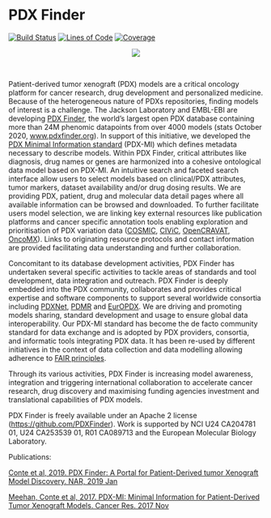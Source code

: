 # PDX Finder

[![Build Status](https://travis-ci.org/PDXFinder/pdxfinder.svg?branch=master)](https://travis-ci.org/PDXFinder/pdxfinder)
[![Lines of Code](https://sonarcloud.io/api/project_badges/measure?branch=master&project=pdxfinder&metric=ncloc)](https://sonarcloud.io/dashboard?id=pdxfinder&branch=dev)
[![Coverage](https://sonarcloud.io/api/project_badges/measure?branch=master&project=pdxfinder&metric=coverage)](https://sonarcloud.io/dashboard?id=pdxfinder&branch=dev)

<p align="center">
  <a href="https://www.pdxfinder.org">
    <img src="images/pdx_finder_logo.png" />
  </a>
</p><br />


Patient-derived tumor xenograft (PDX) models are a critical oncology platform for cancer research, drug development and personalized medicine. Because of the heterogeneous nature of PDXs repositories, finding models of interest is a challenge. The Jackson Laboratory and EMBL-EBI are developing [PDX Finder](https://pubmed.ncbi.nlm.nih.gov/30535239/), the world’s largest open PDX database containing more than 24M phenomic datapoints from over 4000 models (stats October 2020, www.pdxfinder.org). In support of this initiative, we developed the [PDX Minimal Information standard](https://pubmed.ncbi.nlm.nih.gov/29092942/) (PDX-MI) which defines metadata necessary to describe models. Within PDX Finder, critical attributes like diagnosis, drug names or genes are harmonized into a cohesive ontological data model based on PDX-MI. An intuitive search and faceted search interface allow users to select models based on clinical/PDX attributes, tumor markers, dataset availability and/or drug dosing results. We are providing PDX, patient, drug and molecular data detail pages where all available information can be browsed and downloaded. To further facilitate users model selection, we are linking key external resources like publication platforms and cancer specific annotation tools enabling exploration and prioritisation of PDX variation data ([COSMIC](https://cancer.sanger.ac.uk/cosmic), [CIViC](https://civicdb.org/home), [OpenCRAVAT](https://opencravat.org/), [OncoMX](https://oncomx.org/#hero)). Links to originating resource protocols and contact information are provided facilitating data understanding and further collaboration.

 

Concomitant to its database development activities, PDX Finder has undertaken several specific activities to tackle areas of standards and tool development, data integration and outreach. PDX Finder is deeply embedded into the PDX community, collaborates and provides critical expertise and software components to support several worldwide consortia including [PDXNet](https://www.pdxnetwork.org/), [PDMR](https://pdmr.cancer.gov/database/default.htm) and [EurOPDX](https://www.europdx.eu/). We are driving and promoting models sharing, standard development and usage to ensure global data interoperability. Our PDX-MI standard has become the de facto community standard for data exchange and is adopted by PDX providers, consortia, and informatic tools integrating PDX data. It has been re-used by different initiatives in the context of data collection and data modelling allowing adherence to [FAIR principles](https://www.nature.com/articles/sdata201618).

 

Through its various activities, PDX Finder is increasing model awareness, integration and triggering international collaboration to accelerate cancer research, drug discovery and maximising funding agencies investment and translational capabilities of PDX models.

 

PDX Finder is freely available under an Apache 2 license (https://github.com/PDXFinder). Work is supported by NCI U24 CA204781 01, U24 CA253539 01, R01 CA089713 and the European Molecular Biology Laboratory.

Publications:

[Conte et al, 2019. PDX Finder: A Portal for Patient-Derived tumor Xenograft Model Discovery. NAR, 2019 Jan](https://pubmed.ncbi.nlm.nih.gov/30535239/) 

[Meehan, Conte et al, 2017. PDX-MI: Minimal Information for Patient-Derived Tumor Xenograft Models. Cancer Res. 2017 Nov](https://pubmed.ncbi.nlm.nih.gov/29092942/)
